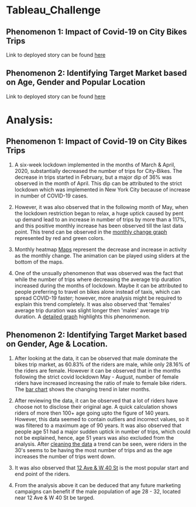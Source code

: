 # Tableau_Challenge

## Phenomenon 1: Impact of Covid-19 on City Bikes Trips
Link to deployed story can be found [here](https://public.tableau.com/profile/umar.farooq8069#!/vizhome/City_Bikes_Trip_Analysis_Covid/CovidStory)

## Phenomenon 2: Identifying Target Market based on Age, Gender and Popular Location
Link to deployed story can be found [here](https://public.tableau.com/views/City_Bikes_Trip_Analysis_Covid/GENDERAGE?:language=en-GB&:display_count=y&:origin=viz_share_link)

# Analysis:

## Phenomenon 1: Impact of Covid-19 on City Bikes Trips

1. A six-week lockdown implemented in the months of March & April, 2020, substantially decreased the number of trips for City-Bikes. The decrease in trips started in February, but a major dip of 36% was observed in the month of April. This dip can be attributed to the strict lockdown which was implemented in New York City because of increase in number of COVID-19 cases. 

2. However, it was also observed that in the following month of May, when the lockdown restriction began to relax, a huge uptick caused by pent up demand lead to an increase in number of trips by more than a 117%, and this positive monthly increase has been observed till the last data point. This trend can be observed in the [monthly change graph](https://public.tableau.com/shared/BNW6K6J8R?:display_count=n&:origin=viz_share_link) represented by red and green colors. 

3. Monthly heatmap [Maps](https://public.tableau.com/shared/SZPC9T9YP?:display_count=y&:origin=viz_share_link) represent the decrease and increase in activity as the monthly change. The animation can be played using sliders at the bottom of the maps. 

4. One of the unsually phenomenon that was observed was the fact that while the number of trips where decreasing the average trip duration increased during the months of lockdown. Maybe it can be attributed to people preferring to travel on bikes alone instead of taxis, which can spread COVID-19 faster; however, more analysis might be required to explain this trend completely. It was also observed that 'females' average trip duration was slight longer then 'males' average trip duration. A [detailed graph](https://public.tableau.com/shared/2Z7GND3Y9?:display_count=n&:origin=viz_share_link) highlights this phenonmenon. 

## Phenomenon 2: Identifying Target Market based on Gender, Age & Location.

1. After looking at the data, it can be observed that male dominate the bikes trip market, as 60.83% of the riders are male, while only 28.16% of the riders are female. However it can be observed that in the months following the strict covid lockdown May - August, number of female riders have increased increasing the ratio of male to female bike riders. The [bar chart](https://public.tableau.com/views/City_Bikes_Trip_Analysis_Covid/GENDERAGE?:language=en-GB&:retry=yes&:display_count=y&:origin=viz_share_link) shows the changing trend in later months.

2. After reviewing the data, it can be observed that a lot of riders have choose not to disclose their original age. A quick calculation shows riders of more then 100+ age going upto the figure of 140 years. However, this data seemed to contain outliers and incorrect values, so it was filtered to a maximum age of 90 years. It was also observed that people age 51 had a major sudden uptick in number of trips, which could not be explained, hence, age 51 years was also excluded from the analysis. After [cleaning the data](https://public.tableau.com/shared/J45JRS3WX?:display_count=y&:origin=viz_share_link) a trend can be seen, were riders in the 30's seems to be having the most number of trips and as the age increases the number of trips went down. 

3. It was also observed that [12 Ave & W 40 St](https://public.tableau.com/profile/umar.farooq8069#!/vizhome/City_Bikes_Trip_Analysis_Covid/GENDERAGE) is the most popular start and end point of the riders.

4. From the analysis above it can be deduced that any future marketing campaigns can benefit if the male population of age 28 - 32, located near 12 Ave & W 40 St be targed. 